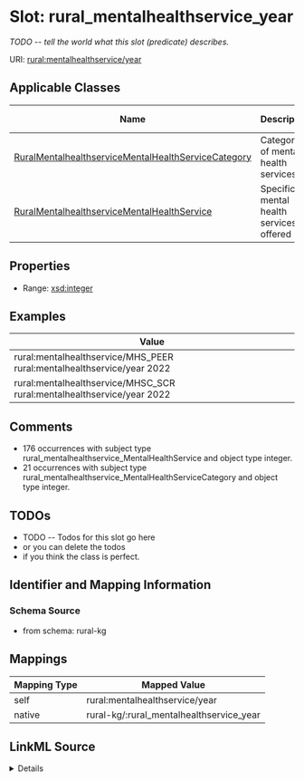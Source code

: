 

# Slot: rural_mentalhealthservice_year


_TODO -- tell the world what this slot (predicate) describes._





URI: [rural:mentalhealthservice/year](http://sail.ua.edu/ruralkg/mentalhealthservice/year)



<!-- no inheritance hierarchy -->





## Applicable Classes

| Name | Description | Modifies Slot |
| --- | --- | --- |
| [RuralMentalhealthserviceMentalHealthServiceCategory](../classes/RuralMentalhealthserviceMentalHealthServiceCategory.md) | Categories of mental health services |  no  |
| [RuralMentalhealthserviceMentalHealthService](../classes/RuralMentalhealthserviceMentalHealthService.md) | Specific mental health services offered |  no  |







## Properties

* Range: [xsd:integer](http://www.w3.org/2001/XMLSchema#integer)






## Examples

| Value |
| --- |
| rural:mentalhealthservice/MHS_PEER rural:mentalhealthservice/year 2022 |
| rural:mentalhealthservice/MHSC_SCR rural:mentalhealthservice/year 2022 |

## Comments

* 176 occurrences with subject type rural_mentalhealthservice_MentalHealthService and object type integer.
* 21 occurrences with subject type rural_mentalhealthservice_MentalHealthServiceCategory and object type integer.

## TODOs

* TODO -- Todos for this slot go here
* or you can delete the todos
* if you think the class is perfect.

## Identifier and Mapping Information







### Schema Source


* from schema: rural-kg




## Mappings

| Mapping Type | Mapped Value |
| ---  | ---  |
| self | rural:mentalhealthservice/year |
| native | rural-kg/:rural_mentalhealthservice_year |




## LinkML Source

<details>
```yaml
name: rural_mentalhealthservice_year
description: TODO -- tell the world what this slot (predicate) describes.
todos:
- TODO -- Todos for this slot go here
- or you can delete the todos
- if you think the class is perfect.
comments:
- 176 occurrences with subject type rural_mentalhealthservice_MentalHealthService
  and object type integer.
- 21 occurrences with subject type rural_mentalhealthservice_MentalHealthServiceCategory
  and object type integer.
examples:
- value: rural:mentalhealthservice/MHS_PEER rural:mentalhealthservice/year 2022
- value: rural:mentalhealthservice/MHSC_SCR rural:mentalhealthservice/year 2022
from_schema: rural-kg
rank: 1000
slot_uri: rural:mentalhealthservice/year
alias: rural_mentalhealthservice_year
domain_of:
- rural_mentalhealthservice_MentalHealthService
- rural_mentalhealthservice_MentalHealthServiceCategory
range: integer

```
</details>